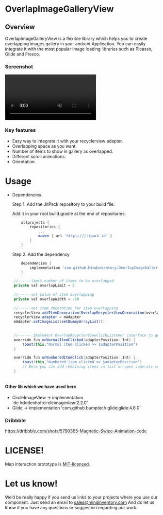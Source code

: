 # OverlapImageGalleryView


## Overview

OverlapImageGalleryView is a flexible library which helps you to create overlapping images gallery in your android Application. You can easily integrate it with the most popular image loading libraries such as Picasso, Glide and Fresco.


### Screenshot

![video](/media/swipe_animation.mp4)


### Key features

* Easy way to integrate it with your recyclerview adapter.
* Overlapping space as you want.
* Number of items to show in gallery as overlapped.
* Different scroll animations.
* Orientation.


# Usage

* Dependencies

    Step 1. Add the JitPack repository to your build file:
    
    Add it in your root build.gradle at the end of repositories:

    ```groovy
	    allprojects {
		    repositories {
			    ...
			    maven { url 'https://jitpack.io' }
		    }
	    }
    ```


    Step 2. Add the dependency
    ```groovy
	    dependencies {
		    implementation 'com.github.Mindinventory:OverlapImageGalleryView:1.0'
	    }
    ```

```java
    //------limit number of items to be overlapped     
    private val overlapLimit = 5     
  
    //------set value of item overlapping     
    private val overlapWidth = -50
  
    //------set item decoration for item overlapping
    recyclerView.addItemDecoration(OverlapRecyclerViewDecoration(overlapLimit, overlapWidth))
    recyclerView.adapter = mAdapter         
    mAdapter.setImageList(setDummyArrayList())
    
    
    //------ Implement OverlapRecyclerViewClickListener interface to get callback of items click.
    override fun onNormalItemClicked(adapterPosition: Int) {
        toast(this,"Normal item clicked >> $adapterPosition")
    }

    override fun onNumberedItemClick(adapterPosition: Int) {
        toast(this,"Numbered item clicked >> $adapterPosition")
        // Here you can add remaining items in list or open seperate screen.
    }
    

```
#### Other lib which we have used here
* CircleImageView -> implementation 'de.hdodenhof:circleimageview:2.2.0'
* Glide -> implementation 'com.github.bumptech.glide:glide:4.8.0'

### Dribbble
https://dribbble.com/shots/5790365-Magnetic-Swipe-Animation-code

# LICENSE!

Map interaction prototype is [MIT-licensed](/LICENSE).

# Let us know!
We’d be really happy if you send us links to your projects where you use our component. Just send an email to sales@mindinventory.com And do let us know if you have any questions or suggestion regarding our work.
